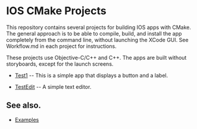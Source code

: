IOS CMake Projects
==================

This repository contains several projects for building
IOS apps with CMake. The general approach is to be able
to compile, build, and install the app completely from
the command line, without launching the XCode GUI. See
Workflow.md in each project for instructions.

These projects use Objective-C/C++ and C++. The apps are
built without storyboards, except for the launch screens.

* [Test1](test1/README.md) -- This is a simple app that displays a button and
             a label.

* [TestEdit](tedit/README.md) -- A simple text editor.



## See also.

* [Examples](https://github.com/ttroy50/cmake-examples)


